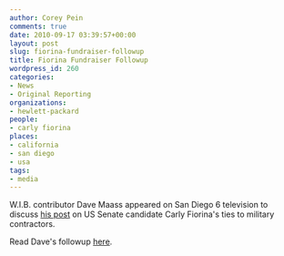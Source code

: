 ```yaml
---
author: Corey Pein
comments: true
date: 2010-09-17 03:39:57+00:00
layout: post
slug: fiorina-fundraiser-followup
title: Fiorina Fundraiser Followup 
wordpress_id: 260
categories:
- News
- Original Reporting
organizations:
- hewlett-packard
people:
- carly fiorina
places:
- california
- san diego
- usa
tags:
- media
---
```


W.I.B. contributor Dave Maass appeared on San Diego 6 television to discuss [his post](http://www.warisbusiness.com/2010/09/military-industrial-carly-a-fiorina-fundraiser-flyer-remixed/) on US Senate candidate Carly Fiorina's ties to military contractors.



Read Dave's followup [here](http://maassive.com/?p=1190).

